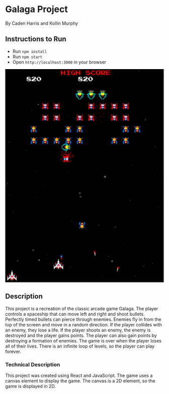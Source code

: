 # Galaga Project

By Caden Harris and Kollin Murphy

## Instructions to Run

- Run `npm install`
- Run `npm start`
- Open `http://localhost:3000` in your browser

<!-- add image -->
![alt text](images/screenshot.png "Screenshot")

## Description

This project is a recreation of the classic arcade game Galaga. The player controls a spaceship that can move left and right and shoot bullets. Perfectly timed bullets can pierce through enemies. Enemies fly in from the top of the screen and move in a random direction. If the player collides with an enemy, they lose a life. If the player shoots an enemy, the enemy is destroyed and the player gains points. The player can also gain points by destroying a formation of enemies. The game is over when the player loses all of their lives. There is an infinite loop of levels, so the player can play forever.

### Technical Description

This project was created using React and JavaScript. The game uses a canvas element to display the game. The canvas is a 2D element, so the game is displayed in 2D.
